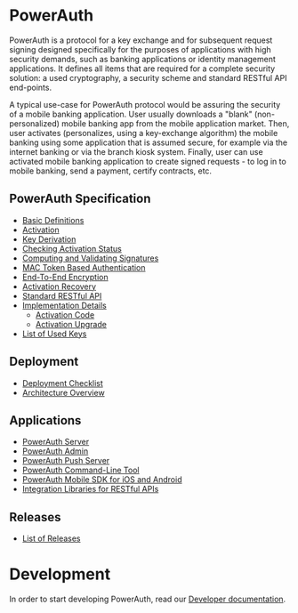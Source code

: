 # PowerAuth

PowerAuth is a protocol for a key exchange and for subsequent request signing designed specifically for the purposes of applications with high security demands, such as banking applications or identity management applications. It defines all items that are required for a complete security solution: a used cryptography, a security scheme and standard RESTful API end-points.

A typical use-case for PowerAuth protocol would be assuring the security of a mobile banking application. User usually downloads a "blank" (non-personalized) mobile banking app from the mobile application market. Then, user activates (personalizes, using a key-exchange algorithm) the mobile banking using some application that is assumed secure, for example via the internet banking or via the branch kiosk system. Finally, user can use activated mobile banking application to create signed requests - to log in to mobile banking, send a payment, certify contracts, etc.

## PowerAuth Specification

- [Basic Definitions](./Basic-definitions.md)
- [Activation](./Activation.md)
- [Key Derivation](./Key-derivation.md)
- [Checking Activation Status](./Activation-Status.md)
- [Computing and Validating Signatures](./Computing-and-Validating-Signatures.md)
- [MAC Token Based Authentication](./MAC-Token-Based-Authentication.md)
- [End-To-End Encryption](./End-To-End-Encryption.md)
- [Activation Recovery](Activation-Recovery.md)
- [Standard RESTful API](./Standard-RESTful-API.md)
- [Implementation Details](./Implementation-notes.md)
    - [Activation Code](./Activation-Code.md)
    - [Activation Upgrade](./Activation-Upgrade.md)
- [List of Used Keys](./List-of-used-keys.md)

## Deployment

- [Deployment Checklist](./Deployment-Checklist.md)
- [Architecture Overview](./Architecture-Overview.md)

## Applications

- [PowerAuth Server](https://github.com/wultra/powerauth-server)
- [PowerAuth Admin](https://github.com/wultra/powerauth-admin)
- [PowerAuth Push Server](https://github.com/wultra/powerauth-push-server)
- [PowerAuth Command-Line Tool](https://github.com/wultra/powerauth-cmd-tool)
- [PowerAuth Mobile SDK for iOS and Android](https://github.com/wultra/powerauth-mobile-sdk)
- [Integration Libraries for RESTful APIs](https://github.com/wultra/powerauth-restful-integration)

## Releases

- [List of Releases](./Releases.md)

# Development

In order to start developing PowerAuth, read our [Developer documentation](./Development.md).
